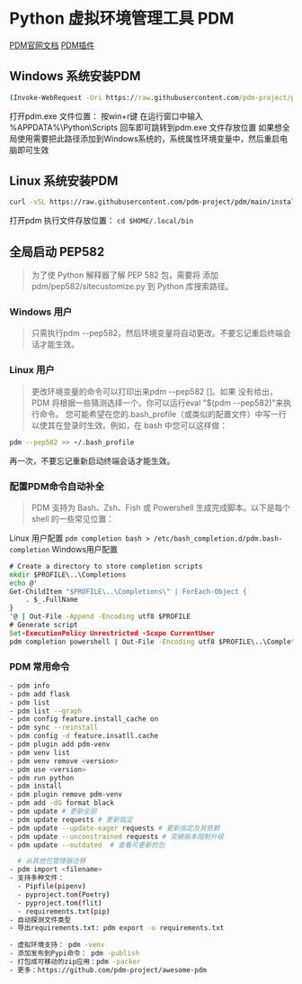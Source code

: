 # Python 虚拟环境管理工具 PDM

[PDM官网文档](https://pdm.fming.dev/)
[PDM插件](https://github.com/pdm-project/awesome-pdm)

## Windows 系统安装PDM
```bat
(Invoke-WebRequest -Uri https://raw.githubusercontent.com/pdm-project/pdm/main/install-pdm.py -UseBasicParsing).Content | python -
```
打开pdm.exe 文件位置： 按win+r键 在运行窗口中输入 %APPDATA%\Python\Scripts 回车即可跳转到pdm.exe 文件存放位置
如果想全局使用需要把此路径添加到Windows系统的，系统属性环境变量中，然后重启电脑即可生效


## Linux 系统安装PDM

```bash
curl -sSL https://raw.githubusercontent.com/pdm-project/pdm/main/install-pdm.py | python3 -
```
打开pdm 执行文件存放位置： `cd $HOME/.local/bin` 


## 全局启动 PEP582
> 为了使 Python 解释器了解 PEP 582 包，需要将 添加pdm/pep582/sitecustomize.py 到 Python 库搜索路径。
### Windows 用户
> 只需执行pdm --pep582，然后环境变量将自动更改。不要忘记重启终端会话才能生效。
### Linux 用户
> 更改环境变量的命令可以打印出来pdm --pep582 [<SHELL>]。如果<SHELL> 没有给出，PDM 将根据一些猜测选择一个。你可以运行eval "$(pdm --pep582)"来执行命令。
> 您可能希望在您的.bash_profile（或类似的配置文件）中写一行以使其在登录时生效。例如，在 bash 中您可以这样做：
```bash
pdm --pep582 >> ~/.bash_profile
```
再一次，不要忘记重新启动终端会话才能生效。

### 配置PDM命令自动补全
  
> PDM 支持为 Bash、Zsh、Fish 或 Powershell 生成完成脚本。以下是每个 shell 的一些常见位置：
  
Linux 用户配置
`pdm completion bash > /etc/bash_completion.d/pdm.bash-completion`
Windows用户配置
```bat
# Create a directory to store completion scripts
mkdir $PROFILE\..\Completions
echo @'
Get-ChildItem "$PROFILE\..\Completions\" | ForEach-Object {
    . $_.FullName
}
'@ | Out-File -Append -Encoding utf8 $PROFILE
# Generate script
Set-ExecutionPolicy Unrestricted -Scope CurrentUser
pdm completion powershell | Out-File -Encoding utf8 $PROFILE\..\Completions\pdm_completion.ps1
```
### PDM 常用命令

```bash
- pdm info
- pdm add flask
- pdm list
- pdm list --graph
- pdm config feature.install_cache on
- pdm sync --reinstall
- pdm config -d feature.insatll.cache
- pdm plugin add pdm-venv
- pdm venv list
- pdm venv remove <version>
- pdm use <version>
- pdm run python
- pdm install 
- pdm plugin remove pdm-venv
- pdm add -dG format black
- pdm update # 更新全部
- pdm update requests # 更新指定
- pdm update --update-eager requests # 更新指定及其依赖
- pdm update --unconstrained requests # 突破版本限制升级
- pdm update --outdated  # 查看可更新的包

  # 从其他包管理器迁移
- pdm import <filename>
- 支持多种文件：
  - Pipfile(pipenv)
  - pyproject.tom(Poetry)
  - pyproject.tom(flit)
  - requirements.txt(pip)
- 自动探测文件类型
- 导出requirements.txt: pdm export -o requirements.txt
 
- 虚拟环境支持： pdm -venv
- 添加发布到Pypi命令： pdm -publish
- 打包成可移动的zip应用：pdm -packer
- 更多：https://github.com/pdm-project/awesome-pdm
  
```
